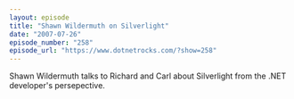 ```yaml
---
layout: episode
title: "Shawn Wildermuth on Silverlight"
date: "2007-07-26"
episode_number: "258"
episode_url: "https://www.dotnetrocks.com/?show=258"
---
```


Shawn Wildermuth talks to Richard and Carl about Silverlight from the .NET developer's persepective.
